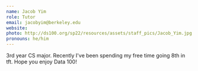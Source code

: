 ```yaml
---
name: Jacob Yim
role: Tutor
email: jacobyim@berkeley.edu
website: 
photo: http://ds100.org/sp22/resources/assets/staff_pics/Jacob_Yim.jpg
pronouns: he/him
---
```

3rd year CS major. Recently I've been spending my free time going 8th in tft. Hope you enjoy Data 100!
